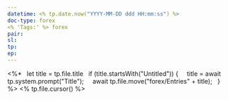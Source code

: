 ```yaml
---
datetime: <% tp.date.now("YYYY-MM-DD ddd HH:mm:ss") %>
doc-type: forex
<% 'Tags:' %> forex
pair:
sl:
tp:
ep:
---
```

<%*
  let title = tp.file.title
  if (title.startsWith("Untitled")) {
    title = await tp.system.prompt("Title");
    await tp.file.move("forex/Entries" + title);
  }
%>
<% tp.file.cursor() %>
